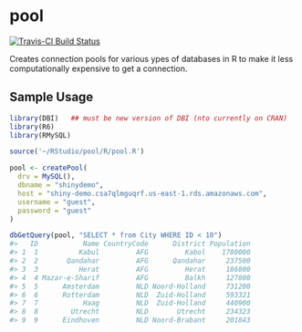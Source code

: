 # pool

[![Travis-CI Build Status](https://travis-ci.org/bborgesr/pool.svg?branch=master)](https://travis-ci.org/bborgesr/pool)

Creates connection pools for various ypes of databases in R to make it less computationally expensive to get a connection.

## Sample Usage

```r
library(DBI)   ## must be new version of DBI (nto currently on CRAN)
library(R6)
library(RMySQL)

source('~/RStudio/pool/R/pool.R')

pool <- createPool(
  drv = MySQL(), 
  dbname = "shinydemo",
  host = "shiny-demo.csa7qlmguqrf.us-east-1.rds.amazonaws.com",
  username = "guest",
  password = "guest"
)

dbGetQuery(pool, "SELECT * from City WHERE ID < 10")
#>   ID           Name CountryCode      District Population
#> 1  1          Kabul         AFG         Kabol    1780000
#> 2  2       Qandahar         AFG      Qandahar     237500
#> 3  3          Herat         AFG         Herat     186800
#> 4  4 Mazar-e-Sharif         AFG         Balkh     127800
#> 5  5      Amsterdam         NLD Noord-Holland     731200
#> 6  6      Rotterdam         NLD  Zuid-Holland     593321
#> 7  7           Haag         NLD  Zuid-Holland     440900
#> 8  8        Utrecht         NLD       Utrecht     234323
#> 9  9      Eindhoven         NLD Noord-Brabant     201843
```
